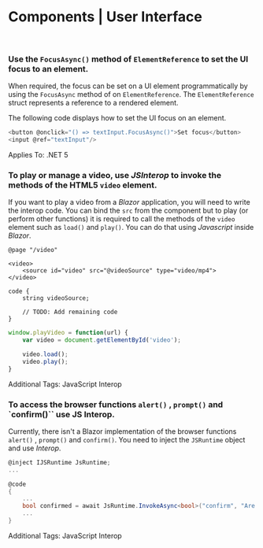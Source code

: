 # Components | User Interface
<br>


### Use the `FocusAsync()` method of `ElementReference` to set the UI focus to an element.

When required, the focus can be set on a UI element programmatically by using the `FocusAsync` method of on `ElementReference`. The `ElementReference` struct represents a
reference to a rendered element.

The following code displays how to set the UI focus on an element.

```csharp
<button @onclick="() => textInput.FocusAsync()">Set focus</button>
<input @ref="textInput"/>
```

Applies To: .NET 5
<br>


### To play or manage a video, use _JSInterop_ to invoke the methods of the HTML5 `video` element.

If you want to play a video from a _Blazor_ application, you will need to write the interop code.
You can bind the `src` from the component but to play (or perform other functions) it is required to call the methods of the `video` element such as `load()` and `play()`. You can do that using _Javascript_ inside _Blazor_.

```charp
@page "/video"

<video>
	<source id="video" src="@videoSource" type="video/mp4">
</video>

code {
	string videoSource;

	// TODO: Add remaining code	
}
```

```javascript
window.playVideo = function(url) {
	var video = document.getElementById('video');

	video.load();
	video.play();
}
```

Additional Tags: JavaScript Interop
<br>


### To access the browser functions `alert()` , `prompt()` and `confirm()`` use JS Interop.

Currently, there isn't a Blazor implementation of the browser functions `alert()` , `prompt()` and `confirm()`. You need to inject the `JSRuntime` object and use _Interop_.

```csharp
@inject IJSRuntime JsRuntime;
...

@code
{
	...
    bool confirmed = await JsRuntime.InvokeAsync<bool>("confirm", "Are you sure?");
    ...
}
```

Additional Tags: JavaScript Interop
<br>



